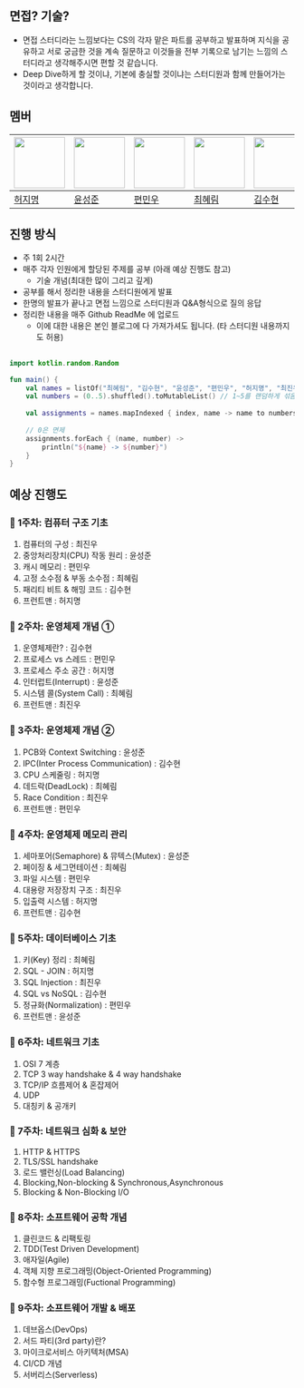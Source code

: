## 면접? 기술?
- 면접 스터디라는 느낌보다는 CS의 각자 맡은 파트를 공부하고 발표하며 지식을 공유하고 서로 궁금한 것을 계속 질문하고 이것들을 전부 기록으로 남기는 느낌의 스터디라고 생각해주시면 편할 것 같습니다.
- Deep Dive하게 할 것이냐, 기본에 충실할 것이냐는 스터디원과 함께 만들어가는 것이라고 생각합니다.

## 멤버
| <a href="https://github.com/HeoJamong"><img src="https://avatars.githubusercontent.com/u/84281455?v=4" width="90" height="90"></a> | <a href="https://github.com/sssssungjun"><img src="https://avatars.githubusercontent.com/u/108875242?v=4" width="90" height="90"></a> | <a href="https://github.com/MinwooPyeon"><img src="https://avatars.githubusercontent.com/u/153968515?v=4" width="90" height="90"></a> | <a href="https://github.com/hyeriimm"><img src="https://avatars.githubusercontent.com/u/94698088?v=4" width="90" height="90"></a> | <a href="https://github.com/rhflffkaksl"><img src="https://avatars.githubusercontent.com/u/195999066?v=4" width="90" height="90"></a> | <a href="https://github.com/rhflffkaksl"><img src="https://avatars.githubusercontent.com/u/30969164?v=4" width="90" height="90"></a> |
| ----- | ----- | ----- | ----- | ----- | ----- |
| [허지명](https://github.com/HeoJamong) | [윤성준](https://github.com/sssssungjun) | [편민우](https://github.com/MinwooPyeon) | [최혜림](https://github.com/hyeriimm) | [김수현](https://github.com/rhflffkaksl) | [최진우](https://github.com/nonani) |

## 진행 방식
- 주 1회 2시간
- 매주 각자 인원에게 할당된 주제를 공부 (아래 예상 진행도 참고)
    - 기술 개념(최대한 많이 그리고 깊게)
- 공부를 해서 정리한 내용을 스터디원에게 발표
- 한명의 발표가 끝나고 면접 느낌으로 스터디원과 Q&A형식으로 질의 응답
- 정리한 내용을 매주 Github ReadMe 에 업로드
    - 이에 대한 내용은 본인 블로그에 다 가져가셔도 됩니다. (타 스터디원 내용까지도 허용)
 
## 
```kotlin
import kotlin.random.Random

fun main() {
    val names = listOf("최혜림", "김수현", "윤성준", "편민우", "허지명", "최진우")
    val numbers = (0..5).shuffled().toMutableList() // 1~5를 랜덤하게 섞음
    
    val assignments = names.mapIndexed { index, name -> name to numbers[index] } // 이름과 숫자를 매칭
    
    // 0은 면제
    assignments.forEach { (name, number) ->
        println("${name} -> ${number}")
    }
}
```

## 예상 진행도
### **📌 1주차: 컴퓨터 구조 기초**
1. 컴퓨터의 구성 : 최진우
2. 중앙처리장치(CPU) 작동 원리 : 윤성준
3. 캐시 메모리 : 편민우
4. 고정 소수점 & 부동 소수점 : 최혜림
5. 패리티 비트 & 해밍 코드 : 김수현
6. 프런트맨 : 허지명 

### **📌 2주차: 운영체제 개념 ①**
1. 운영체제란? : 김수현
2. 프로세스 vs 스레드 : 편민우
3. 프로세스 주소 공간 : 허지명
4. 인터럽트(Interrupt) : 윤성준
5. 시스템 콜(System Call) : 최혜림
6. 프런트맨 : 최진우

### **📌 3주차: 운영체제 개념 ②**
1. PCB와 Context Switching : 윤성준
2. IPC(Inter Process Communication) : 김수현
3. CPU 스케줄링 : 허지명
4. 데드락(DeadLock) : 최혜림
5. Race Condition : 최진우
6. 프런트맨 : 편민우

### **📌 4주차: 운영체제 메모리 관리**
1. 세마포어(Semaphore) & 뮤텍스(Mutex) : 윤성준
2. 페이징 & 세그먼테이션 : 최혜림
3. 파일 시스템 : 편민우
4. 대용량 저장장치 구조 : 최진우
5. 입출력 시스템 : 허지명
6. 프런트맨 : 김수현

### **📌 5주차: 데이터베이스 기초**

1. 키(Key) 정리 : 최혜림
2. SQL - JOIN : 허지명
3. SQL Injection : 최진우
4. SQL vs NoSQL : 김수현
5. 정규화(Normalization) : 편민우
6. 프런트맨 : 윤성준

### **📌 6주차: 네트워크 기초**
1. OSI 7 계층
2. TCP 3 way handshake & 4 way handshake
3. TCP/IP 흐름제어 & 혼잡제어
4. UDP
5. 대칭키 & 공개키

### **📌 7주차: 네트워크 심화 & 보안**
1. HTTP & HTTPS
2. TLS/SSL handshake
3. 로드 밸런싱(Load Balancing)
4. Blocking,Non-blocking & Synchronous,Asynchronous
5. Blocking & Non-Blocking I/O

### **📌 8주차: 소프트웨어 공학 개념**
1. 클린코드 & 리팩토링
2. TDD(Test Driven Development)
3. 애자일(Agile)
4. 객체 지향 프로그래밍(Object-Oriented Programming)
5. 함수형 프로그래밍(Fuctional Programming)

### **📌 9주차: 소프트웨어 개발 & 배포**
1. 데브옵스(DevOps)
2. 서드 파티(3rd party)란?
3. 마이크로서비스 아키텍처(MSA)
4. CI/CD 개념
5. 서버리스(Serverless)
